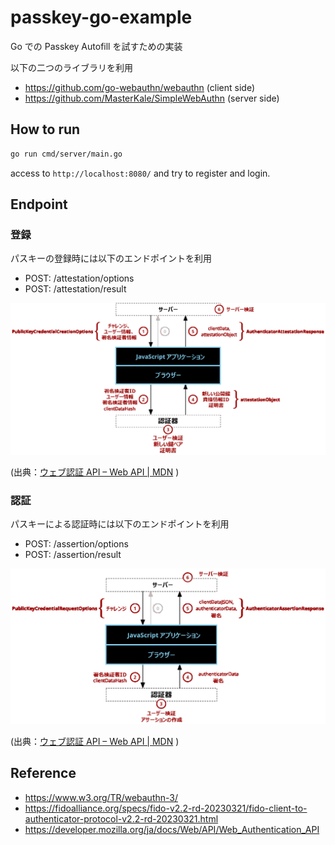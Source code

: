 # passkey-go-example

Go での Passkey Autofill を試すための実装

以下の二つのライブラリを利用

- https://github.com/go-webauthn/webauthn (client side)
- https://github.com/MasterKale/SimpleWebAuthn (server side)

## How to run

```bash
go run cmd/server/main.go
```

access to `http://localhost:8080/` and try to register and login.

## Endpoint

### 登録

パスキーの登録時には以下のエンドポイントを利用

- POST: /attestation/options
- POST: /attestation/result

![](./images/register.png)

(出典：[ウェブ認証 API – Web API | MDN](https://developer.mozilla.org/ja/docs/Web/API/Web_Authentication_API) )

### 認証

パスキーによる認証時には以下のエンドポイントを利用

- POST: /assertion/options
- POST: /assertion/result

![](./images/authentication.png)

(出典：[ウェブ認証 API – Web API | MDN](https://developer.mozilla.org/ja/docs/Web/API/Web_Authentication_API) )

## Reference

- https://www.w3.org/TR/webauthn-3/
- https://fidoalliance.org/specs/fido-v2.2-rd-20230321/fido-client-to-authenticator-protocol-v2.2-rd-20230321.html
- https://developer.mozilla.org/ja/docs/Web/API/Web_Authentication_API
